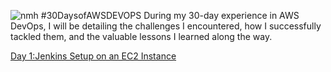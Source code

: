 ![nmh](https://github.com/Jerry24kay/30DaysofAWSDEVOPS/assets/54981872/4366062b-3370-4f45-b384-4d3fa7e06eef)
#30DaysofAWSDEVOPS
During my 30-day experience in AWS DevOps, I will be detailing the challenges I encountered, how I successfully tackled them, and the valuable lessons I learned along the way.

[Day 1:Jenkins Setup on an EC2 Instance](https://github.com/Jerry24kay/30DaysofAWSDEVOPS/blob/main/Day01.md)
